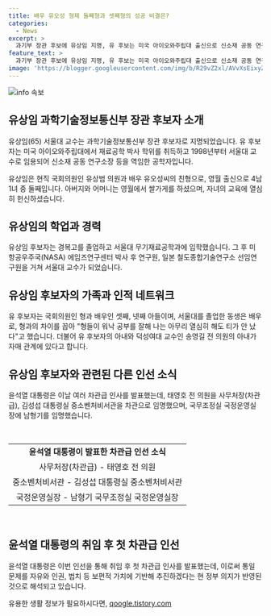 ```yaml
---
title: 배우 유오성 형제 둘째형과 셋째형의 성공 비결은?
categories:
  - News
excerpt: >
  과기부 장관 후보에 유상임 지명, 유 후보는 미국 아이오와주립대 출신으로 신소재 공동 연구소장을 역임한 공학자. 유 후보의 출신가는 정치권의 이목을 끌었고, 영월 출신 자부심을 갖고 있다. 그의 가계는 국민의힘 유의원과 배우 유오성씨로 이어지며, 각자의 경로를 걷고 있다. 윤 대통령은 또한 다른 고위직 후보자들을 발표하여 정부의 새로운 인사들을 소개했다.
feature_text: >
  과기부 장관 후보에 유상임 지명, 유 후보는 미국 아이오와주립대 출신으로 신소재 공동 연구소장을 역임한 공학자. 유 후보의 출신가는 정치권의 이목을 끌었고, 영월 출신 자부심을 갖고 있다. 그의 가계는 국민의힘 유의원과 배우 유오성씨로 이어지며, 각자의 경로를 걷고 있다. 윤 대통령은 또한 다른 고위직 후보자들을 발표하여 정부의 새로운 인사들을 소개했다.
image: 'https://blogger.googleusercontent.com/img/b/R29vZ2xl/AVvXsEixyZcFfHzMRdzZMjFBmAUKJYCLCGyLL1o632UiGVXcaFdKo_bkvkuCioo0uUKlGfBVcT3P84aROyZIXSBEx3Aw5nCQ3pTgDom1WDC4m8eifvWiAmWEEVb4x6G_l8C0QH225ldMjyaFvpxGEBGNO37VmDTDMHGhJPq73UglMfDca1-0aw/s1600/blogspot.png'
---
```


<p><img src="https://blogger.googleusercontent.com/img/b/R29vZ2xl/AVvXsEixyZcFfHzMRdzZMjFBmAUKJYCLCGyLL1o632UiGVXcaFdKo_bkvkuCioo0uUKlGfBVcT3P84aROyZIXSBEx3Aw5nCQ3pTgDom1WDC4m8eifvWiAmWEEVb4x6G_l8C0QH225ldMjyaFvpxGEBGNO37VmDTDMHGhJPq73UglMfDca1-0aw/s1600/blogspot.png" alt="info 속보" /></p>

<h2 data-ke-size="size26">유상임 과학기술정보통신부 장관 후보자 소개</h2>

<p>유상임(65) 서울대 교수는 과학기술정보통신부 장관 후보자로 지명되었습니다. 유 후보자는 미국 아이오와주립대에서 재료공학 박사 학위를 취득하고 1998년부터 서울대 교수로 임용되어 신소재 공동 연구소장 등을 역임한 공학자입니다.</p>

<p data-ke-size="size16">유상임은 현직 국회의원인 유상범 의원과 배우 유오성씨의 친형으로, 영월 출신으로 4남 1녀 중 둘째입니다. 아버지와 어머니는 영월에서 쌀가게를 하셨으며, 자녀의 교육에 열심히 헌신하셨습니다.</p>

<h2 data-ke-size="size26">유상임의 학업과 경력</h2>

<p>유상임 후보자는 경복고를 졸업하고 서울대 무기재료공학과에 입학했습니다. 그 후 미 항공우주국(NASA) 에임즈연구센터 박사 후 연구원, 일본 철도종합기술연구소 선임연구원을 거쳐 서울대 교수가 되었습니다.</p>

<h2 data-ke-size="size26">유상임 후보자의 가족과 인적 네트워크</h2>

<p>유 후보자는 국회의원인 형과 배우인 셋째, 넷째 아들이며, 서울대를 졸업한 동생은 배우로, 형과의 차이를 꼽아 "형들이 워낙 공부를 잘해 나는 아무리 열심히 해도 티가 안 났다"고 했습니다. 더불어 유 후보자의 아내와 덕성여대 교수인 송영길 전 의원의 아내가 자매 관계에 있다고 합니다.</p>

<h2 data-ke-size="size26">유상임 후보자와 관련된 다른 인선 소식</h2>

<p>윤석열 대통령은 이날 여러 차관급 인사를 발표했는데, 태영호 전 의원을 사무처장(차관급), 김성섭 대통령실 중소벤처비서관을 차관으로 임명했으며, 국무조정실 국정운영실장에 남형기를 임명했습니다.</p>

<p data-ke-size="size16">&nbsp;</p>

<table>
  <tbody>
    <tr>
      <td style="text-align: center; height: 17px;"><b>윤석열 대통령이 발표한 차관급 인선 소식</b></td>
    </tr>
    <tr>
      <td style="text-align: center; height: 17px;">사무처장(차관급) - 태영호 전 의원</td>
    </tr>
    <tr>
      <td style="text-align: center; height: 17px;">중소벤처비서관 - 김성섭 대통령실 중소벤처비서관</td>
    </tr>
    <tr>
      <td style="text-align: center; height: 17px;">국정운영실장 - 남형기 국무조정실 국정운영실장</td>
    </tr>
  </tbody>
</table>

<p data-ke-size="size16">&nbsp;</p>

<h2 data-ke-size="size26">윤석열 대통령의 취임 후 첫 차관급 인선</h2>

<p>윤석열 대통령은 이번 인선을 통해 취임 후 첫 차관급 인사를 발표했는데, 이로써 통일 문제를 자유와 인권, 법치 등 보편적 가치에 기반해 추진하겠다는 현 정부 의지가 반영된 것으로 해석되고 있습니다.</p>
유용한 생활 정보가 필요하시다면, <a href="https://qoogle.tistory.com" rel="dofollow">qoogle.tistory.com</a>



